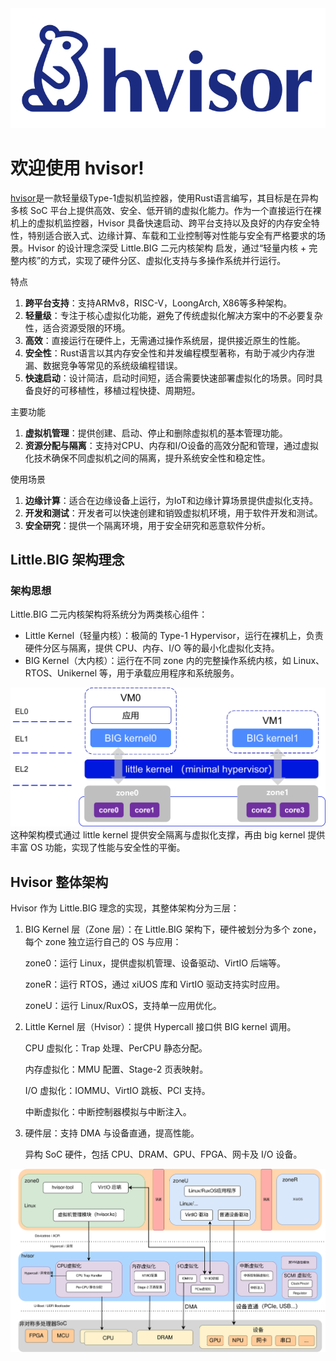 <div align=center>
	<img src="img/hvisor-logo.svg"/>
</div>

# 欢迎使用 hvisor!

[hvisor](https://github.com/syswonder/hvisor)是一款轻量级Type-1虚拟机监控器，使用Rust语言编写，其目标是在异构多核 SoC 平台上提供高效、安全、低开销的虚拟化能力。作为一个直接运行在裸机上的虚拟机监控器，Hvisor 具备快速启动、跨平台支持以及良好的内存安全特性，特别适合嵌入式、边缘计算、车载和工业控制等对性能与安全有严格要求的场景。Hvisor 的设计理念深受 Little.BIG 二元内核架构 启发，通过“轻量内核 + 完整内核”的方式，实现了硬件分区、虚拟化支持与多操作系统并行运行。

特点
1. **跨平台支持**：支持ARMv8，RISC-V，LoongArch, X86等多种架构。
2. **轻量级**：专注于核心虚拟化功能，避免了传统虚拟化解决方案中的不必要复杂性，适合资源受限的环境。
3. **高效**：直接运行在硬件上，无需通过操作系统层，提供接近原生的性能。
4. **安全性**：Rust语言以其内存安全性和并发编程模型著称，有助于减少内存泄漏、数据竞争等常见的系统级编程错误。
5. **快速启动**：设计简洁，启动时间短，适合需要快速部署虚拟化的场景。同时具备良好的可移植性，移植过程快捷、周期短。

主要功能

1. **虚拟机管理**：提供创建、启动、停止和删除虚拟机的基本管理功能。
2. **资源分配与隔离**：支持对CPU、内存和I/O设备的高效分配和管理，通过虚拟化技术确保不同虚拟机之间的隔离，提升系统安全性和稳定性。

使用场景

1. **边缘计算**：适合在边缘设备上运行，为IoT和边缘计算场景提供虚拟化支持。
2. **开发和测试**：开发者可以快速创建和销毁虚拟机环境，用于软件开发和测试。
3. **安全研究**：提供一个隔离环境，用于安全研究和恶意软件分析。


## Little.BIG 架构理念

### 架构思想

Little.BIG 二元内核架构将系统分为两类核心组件：
- Little Kernel（轻量内核）：极简的 Type-1 Hypervisor，运行在裸机上，负责硬件分区与隔离，提供 CPU、内存、I/O 等的最小化虚拟化支持。
- BIG Kernel（大内核）：运行在不同 zone 内的完整操作系统内核，如 Linux、RTOS、Unikernel 等，用于承载应用程序和系统服务。
<div align=center>
	<img src="img/little.BIG.png"/>
</div>
这种架构模式通过 little kernel 提供安全隔离与虚拟化支撑，再由 big kernel 提供丰富 OS 功能，实现了性能与安全性的平衡。


## Hvisor 整体架构

Hvisor 作为 Little.BIG 理念的实现，其整体架构分为三层：
1. BIG Kernel 层（Zone 层）：在 Little.BIG 架构下，硬件被划分为多个 zone，每个 zone 独立运行自己的 OS 与应用：

	zone0：运行 Linux，提供虚拟机管理、设备驱动、VirtIO 后端等。

	zoneR：运行 RTOS，通过 xiUOS 库和 VirtIO 驱动支持实时应用。

	zoneU：运行 Linux/RuxOS，支持单一应用优化。

2. Little Kernel 层（Hvisor）：提供 Hypercall 接口供 BIG kernel 调用。

	CPU 虚拟化：Trap 处理、PerCPU 静态分配。

	内存虚拟化：MMU 配置、Stage-2 页表映射。

	I/O 虚拟化：IOMMU、VirtIO 跳板、PCI 支持。

	中断虚拟化：中断控制器模拟与中断注入。

3. 硬件层：支持 DMA 与设备直通，提高性能。

	异构 SoC 硬件，包括 CPU、DRAM、GPU、FPGA、网卡及 I/O 设备。

<div align=center>
	<img src="img/hvisor-architecture.svg"/>
</div>
